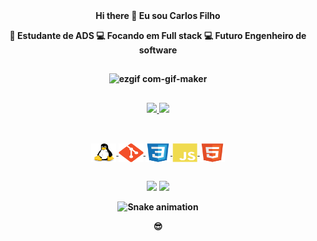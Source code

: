 <div align="center">
  <b>               Hi there 👋 Eu sou Carlos Filho <b/>
    
 🧠 Estudante de ADS 
 💻 Focando em Full stack
 💻 Futuro Engenheiro de software 
    </div>
##
  <div align="center">
  
![ezgif com-gif-maker](https://user-images.githubusercontent.com/105933271/173202835-b11609fa-3bcf-433f-a5f7-2daca0328c58.gif)
</div>

##
<div align="center">
  <a href="https://github.com/Carlosravick">
  <img height="150em" src="https://github-readme-stats.vercel.app/api?username=Carlosravick&show_icons=true&theme=dark&include_all_commits=true&count_private=true"/>
  <img height="150em" src="https://github-readme-stats.vercel.app/api/top-langs/?username=Carlosravick&layout=compact&langs_count=7&theme=dark"/>
</div>
  
  ##
  <div align="center"> 
  <div style="display: inline_block"><br>
   <img align="center" alt="linux" height="30" width="40" src="https://raw.githubusercontent.com/devicons/devicon/master/icons/linux/linux-original.svg">
  <img align="center" alt="git" height="30" width="40" src="https://raw.githubusercontent.com/devicons/devicon/master/icons/git/git-original.svg">
  <img align="center" alt="CSS" height="30" width="40" src="https://raw.githubusercontent.com/devicons/devicon/master/icons/css3/css3-original.svg">  
  <img align="center" alt="Carlos-Js" height="30" width="40" src="https://raw.githubusercontent.com/devicons/devicon/master/icons/javascript/javascript-plain.svg">
  <img align="center" alt="Carlos-HTML" height="30" width="40" src="https://raw.githubusercontent.com/devicons/devicon/master/icons/html5/html5-original.svg">
  

   ## 
  <div align="center">  
  <a href="https://instagram.com/cf_ravick" target="_blank"><img src="https://img.shields.io/badge/-Instagram-%23E4405F?style=for-the-badge&logo=instagram&logoColor=white" target="_blank"></a> 
  <a href="https://www.linkedin.com/in/carlos-filho-0a8885206/" target="_blank"><img src="https://img.shields.io/badge/-LinkedIn-%230077B5?style=for-the-badge&logo=linkedin&logoColor=white" target="_blank"></a> 
    </div>

  <div align="center">
  
  ![Snake animation](https://github.com/Carlosravick/Carlosravick/blob/output/github-contribution-grid-snake.svg)



<div align="center">
  <p>😎</p>
</div>

